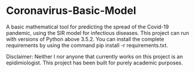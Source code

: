# Coronavirus-Basic-Model

A basic mathematical tool for predicting the spread of the Covid-19 pandemic, using the SIR model for infectious
diseases.
This project can run with versions of Python above 3.5.2. You can install the complete requirements by using the
command pip install -r requirements.txt.

Disclaimer: Neither I nor anyone that currently works on this project is an epidimiologist.
This project has been built for purely academic purposes.
